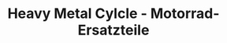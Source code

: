 ---
title: "Heavy Metal Cylcle - Motorrad-Ersatzteile"
url: /bad-sassendorf/heavy-metal-cylcle-motorrad-ersatzteile/
shop: Motorrad
---